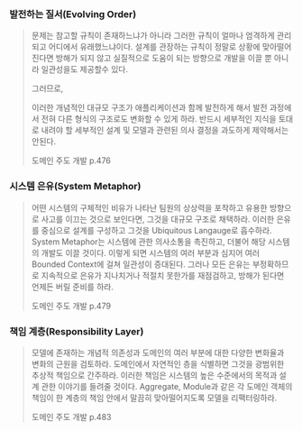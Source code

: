 ### 발전하는 질서(Evolving Order)
> 문제는 참고할 규칙이 존재하느냐가 아니라 그러한 규칙이 얼마나 엄격하게 관리되고 어디에서 유래했느냐이다.
> 설계를 관장하는 규칙이 정말로 상황에 맞아떨어진다면 방해가 되지 않고 실질적으로 도움이 되는 방향으로 개발을 이끌 뿐 아니라 일관성을도 제공할수 있다.
>
> 그러므로,
>
> 이러한 개념적인 대규모 구조가 애플리케이션과 함께 발전하게 해서 발전 과정에서 전혀 다른 형식의 구조로도 변화할 수 있게 하라. 반드시 세부적인 지식을 토대로 내려야 할 세부적인 설계 및 모델과 관련된 의사 결정을 과도하게 제약해서는 안된다.
>
> 도메인 주도 개발 p.476

### 시스템 은유(System Metaphor)
> 어떤 시스템의 구체적인 비유가 나타난 팀원의 상상력을 포착하고 유용한 방향으로 사고를 이끄는 것으로 보인다면,
> 그것을 대규모 구조로 채택하라.
> 이러한 은유를 중심으로 설계를 구성하고 그것을 Ubiquitous Langauge로 흡수하라.
> System Metaphor는 시스템에 관한 의사소통을 촉진하고, 더불어 해당 시스템의 개발도 이끌 것이다.
> 이렇게 되면 시스템의 여러 부분과 심지어 여러 Bounded Context에 걸쳐 일관성이 증대된다.
> 그러나 모든 은유는 부정확하므로 지속적으로 은유가 지나치거나 적절치 못한가를 재점검하고, 방해가 된다면 언제든 버릴 준비를 하라.
>  
> 도메인 주도 개발 p.479

### 책임 계층(Responsibility Layer)
> 모델에 존재하는 개념적 의존성과 도메인의 여러 부분에 대한 다양한 변화율과 변화의 근원을 검토하라.
> 도메인에서 자연적인 층을 식별하면 그것을 광범위한 추상적 책임으로 간주하라.
> 이러한 책임은 시스템의 높은 수준에서의 목적과 설계 관한 이야기를 들려줄 것이다.
> Aggregate, Module과 같은 각 도메인 객체의 책임이 한 계층의 책임 안에서 말끔히 맞아떨어지도록 모델을 리팩터링하라.
>
> 도메인 주도 개발 p.483
